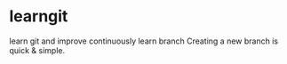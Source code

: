 # learngit
learn git and improve continuously
learn branch
Creating a new branch is quick & simple.
